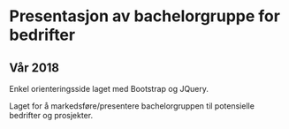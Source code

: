 # Presentasjon av bachelorgruppe for bedrifter
## Vår 2018

Enkel orienteringsside laget med Bootstrap og JQuery.

Laget for å markedsføre/presentere bachelorgruppen til potensielle bedrifter og prosjekter.

